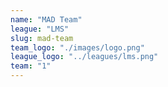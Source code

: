 ```yaml
---
name: "MAD Team"
league: "LMS"
slug: mad-team
team_logo: "./images/logo.png"
league_logo: "../leagues/lms.png"
team: "1"
---
```


<!-- markdownlint-disable MD033 -->

<team name="MAD Team" logo="https://lolstatic-a.akamaihd.net/esports-assets/production/team/mad-team-94v76ik7.png">
    <player name="LIANG" role="TOP" img="https://lolstatic-a.akamaihd.net/esports-assets/production/player/xiaoliang-6vcgjvjj.png" ></player>
    <player name="BENNY" role="JUNGLE" img="https://lolstatic-a.akamaihd.net/esports-assets/production/player/benny-37ns454l.png" ></player>
    <player name="UNIBOY" role="MID" img="https://lolstatic-a.akamaihd.net/esports-assets/production/player/uniboy-bbvv38cl.png" ></player>
    <player name="BREEZE" role="ADC" img="https://lolstatic-a.akamaihd.net/esports-assets/production/player/breeze-ipzs4oon.png" ></player>
    <player name="K" role="SUPPORT" img="https://lolstatic-a.akamaihd.net/esports-assets/production/player/k-85prm3hi.png" ></player>
</team>